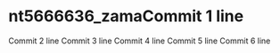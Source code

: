 # nt5666636_zamaCommit 1 line
Commit 2 line
Commit 3 line
Commit 4 line
Commit 5 line
Commit 6 line
